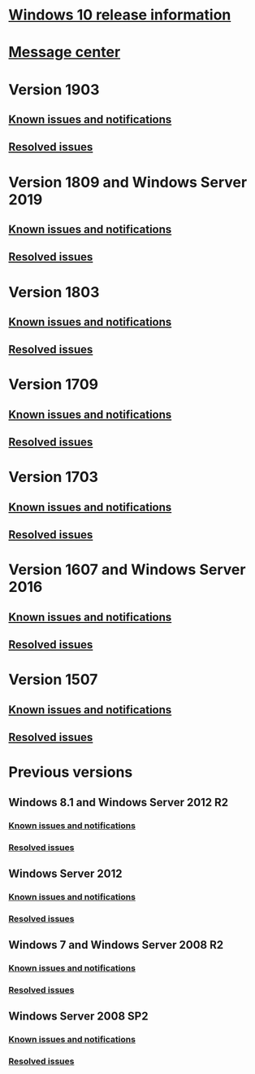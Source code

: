 # [Windows 10 release information](index.md)
# [Message center](windows-message-center.yml)
# Version 1903
## [Known issues and notifications](status-windows-10-1903.yml)
## [Resolved issues](resolved-issues-windows-10-1903.yml)
# Version 1809 and Windows Server 2019
## [Known issues and notifications](status-windows-10-1809-and-windows-server-2019.yml)
## [Resolved issues](resolved-issues-windows-10-1809-and-windows-server-2019.yml)
# Version 1803
## [Known issues and notifications](status-windows-10-1803.yml)
## [Resolved issues](resolved-issues-windows-10-1803.yml)
# Version 1709
## [Known issues and notifications](status-windows-10-1709.yml)
## [Resolved issues](resolved-issues-windows-10-1709.yml)
# Version 1703
## [Known issues and notifications](status-windows-10-1703.yml)
## [Resolved issues](resolved-issues-windows-10-1703.yml)
# Version 1607 and Windows Server 2016
## [Known issues and notifications](status-windows-10-1607-and-windows-server-2016.yml)
## [Resolved issues](resolved-issues-windows-10-1607.yml)
# Version 1507
## [Known issues and notifications](status-windows-10-1507.yml)
## [Resolved issues](resolved-issues-windows-10-1507.yml)
# Previous versions
## Windows 8.1 and Windows Server 2012 R2
### [Known issues and notifications](status-windows-8.1-and-windows-server-2012-r2.yml)
### [Resolved issues](resolved-issues-windows-8.1-and-windows-server-2012-r2.yml)
## Windows Server 2012
### [Known issues and notifications](status-windows-server-2012.yml)
### [Resolved issues](resolved-issues-windows-server-2012.yml)
## Windows 7 and Windows Server 2008 R2
### [Known issues and notifications](status-windows-7-and-windows-server-2008-r2-sp1.yml)
### [Resolved issues](resolved-issues-windows-7-and-windows-server-2008-r2-sp1.yml)
## Windows Server 2008 SP2
### [Known issues and notifications](status-windows-server-2008-sp2.yml)
### [Resolved issues](resolved-issues-windows-server-2008-sp2.yml)
